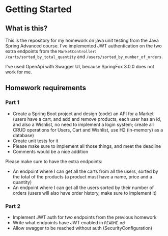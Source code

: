 # Getting Started

## What is this?

This is the repository for my homework on java unit testing from the Java Spring Advanced course. I've implemented JWT
authentication on the two extra endpoints from the `MarketController`:
`/carts/sorted_by_total_quantity` and `/users/sorted_by_number_of_orders`.

I've used OpenApi with Swagger UI, because SpringFox 3.0.0 does not work for me.

## Homework requirements

### Part 1

* Create a Spring Boot project and design (code) an API for a Market (users have a cart, and add and remove products,
  each user has an id, and also a Wishlist, no need to implement a login system; create all CRUD operations for Users,
  Cart and Wishlist, use H2 (in-memory) as a database)
* Create unit tests for it
* Please make sure to implement all those things, and meet the deadline
* Comments would be a nice addition

Please make sure to have the extra endpoints:

* An endpoint where I can get all the carts from all the users, sorted by the total of the products (a product must have
  a name, price and a quantity)
* An endpoint where I can get all the users sorted by their number of orders (users will also have order history, make
  sure to implement it)

### Part 2

* Implement JWT auth for two endpoints from the previous homework
* Write what endpoints have JWT enabled in `README.md`
* Allow swagger to be reached without auth (SecurityConfiguration)

